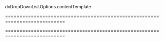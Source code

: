 <!--id-->dxDropDownList.Options.contentTemplate<!--/id-->
===========================================================================
<!--hidden--><!--/hidden-->
===========================================================================

